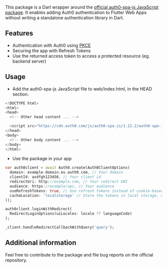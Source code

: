 This package is a Dart wrapper around the [official auth0-spa-js JavaScript package](https://github.com/auth0/auth0-spa-js).
It enables adding Auth0 authentication to Flutter Web Apps without writing
a standalone authentication library in Dart.

## Features

- Authentication with Auth0 using [PKCE](https://auth0.com/docs/get-started/authentication-and-authorization-flow/authorization-code-flow-with-proof-key-for-code-exchange-pkce)
- Securing the app with Refresh Tokens
- Use the returned access token to access a protected resource (eg. backend server)

## Usage

- Add the auth0-spa-js JavaScript file to web/index.html, in the HEAD section.

```dart
<!DOCTYPE html>
<html>
<head>
  <!-- Other head content ... -->

  <script src="https://cdn.auth0.com/js/auth0-spa-js/1.22.2/auth0-spa-js.development.js"></script>
</head>
<body>
  <!-- Other body content ... -->
</body>
</html>
```

- Use the package in your app

```dart
var auth0client = await Auth0.create(Auth0ClientOptions(
  domain: example-domain.eu.auth0.com, // Your domain
  clientId: asdfgh123456, // Your client id
  redirectUri: http://example.com, // Your redirect URI
  audience: https://example/api, // Your audience
  useRefreshTokens: true, // Use refresh tokens instead of cookie-based validation
  cacheLocation: 'localstorage' // Store the tokens in local storage, default is in-memory
));

auth0client.loginWithRedirect(
  RedirectLoginOptions(uiLocales: locale ?? languageCode)
);

_client.handleRedirectCallbackWithQuery('query');
```

## Additional information

Feel free to contribute to the package and file bug reports on the official repository.
